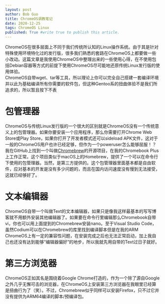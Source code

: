 ```yaml
---
layout: post
author: Bob Guo
title: ChromeOS调教笔记
date: 2020-12-25
tags: ChromeOS Linux 
published: True #write true to publish this article.
---
```

ChromeOS在很多层面上不同于我们传统所认知的Linux操作系统。由于其是针对特殊使用环境特化过的发行版，很多我们熟悉的套路在ChromeOS上都要做一些小改动。这篇文章是我使用ChromeOS中整理出来的一些使用心得，在不使用包括Debian容器等方式的前提下使用ChromeOS尽可能地还原传统Linux发行版的使用体验。  
ChromeOS自带wget、tar等工具，所以理论上你可以完全自己搭建一套编译环境并以此为基础编译所有你需要的软件包，但这种Gentoo系的扭曲体验不是我们所追求的，所以暂且按下不表
# 包管理器
ChromeOS与传统Linux发行版的一个很大的区别就是ChromeOS没有一个传统意义上的包管理器。如果你要安装一个应用程序，那么你需要打开Chrome Web Store或Play Store，如果你打开了开发者模式还可以sideload APK文件，这对于一般的ChromeOS用户也许已经足够，但作为一个poweruser怎么能够屈服！？我在GitHub上找到一个叫做[Chromebrew](https://github.com/skycocker/chromebrew)的开源项目，在我的Chromebook Plus上工作正常。这个项目类似于macOS上的Homebrew，提供了一个可以在命令行下使用的包管理器。当然，是第三方提供的。这个包管理器里面基本都是自由软件，应对基本的开发是没有多少问题的，而且在国内访问速度没有慢到无法接受，这就已经够好了。  
# 文本编辑器
ChromeOS自带一个叫做Text的文本编辑器，如果只是像我这样最基本的写写博客就不用额外安装其他编辑器了。如果要在命令行里编辑那么Chromebook自带vi，你也可以用上面提到的Chromebrew安装nano。至于Visual Studio Code，虽然Codium可以在Chromebrew的库里找到编译脚本但是在我的ARM ChromeOS上有一定的兼容性问题，在安装完成之后也无法正常启动，加上我自己也还没有达到能够“编辑器偏好”的地步，所以我就先用自带的Text过日子就好。
# 第三方浏览器
ChromeOS正如其名是围绕着Google Chrome打造的，作为一个除了源自Google之外几乎无懈可击的浏览器，在ChromeOS上安装第三方浏览器在我眼里已经算是扭曲行为了（笑）。不过，Chromebrew似乎同样可以安装Firefox，只不过它并没有提供为ARM64编译的脚本/预编译包。